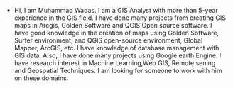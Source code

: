 - Hi, I am Muhammad Waqas. I am a GIS Analyst with more than 5-year experience in the GIS field. I have done many projects from creating GIS maps in Arcgis, Golden Software and QGIS Open source software. I have good knowledge in the creation of maps using Golden Software, Surfer environment, and QGIS open-source environment, Global Mapper, ArcGIS, etc. I have knowledge of database management with GIS data.
Also, I have done many projects using Google earth Engine.
I have research interest in Machine Learning,Web GIS, Remote sening and Geospatial Techniques.
I am looking for someone to work with him on these domains.
<!---
Muhammad-Waqas5012/Muhammad-Waqas5012 is a ✨ special ✨ repository because its `README.md` (this file) appears on your GitHub profile.
You can click the Preview link to take a look at your changes.
--->
